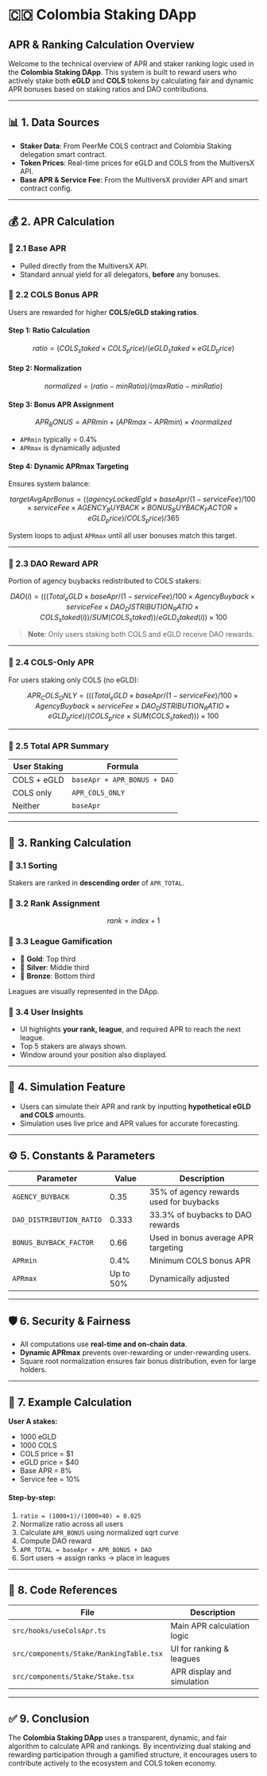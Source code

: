 # 🇨🇴 Colombia Staking DApp  
## APR & Ranking Calculation Overview

Welcome to the technical overview of APR and staker ranking logic used in the **Colombia Staking DApp**. This system is built to reward users who actively stake both **eGLD** and **COLS** tokens by calculating fair and dynamic APR bonuses based on staking ratios and DAO contributions.

---

## 📊 1. Data Sources

- **Staker Data**: From PeerMe COLS contract and Colombia Staking delegation smart contract.
- **Token Prices**: Real-time prices for eGLD and COLS from the MultiversX API.
- **Base APR & Service Fee**: From the MultiversX provider API and smart contract config.

---

## 💰 2. APR Calculation

### 🔹 2.1 Base APR
- Pulled directly from the MultiversX API.
- Standard annual yield for all delegators, **before** any bonuses.

### 🔹 2.2 COLS Bonus APR

Users are rewarded for higher **COLS/eGLD staking ratios**.

#### Step 1: Ratio Calculation
```math
ratio = (COLS_staked × COLS_price) / (eGLD_staked × eGLD_price)
```

#### Step 2: Normalization
```math
normalized = (ratio - minRatio) / (maxRatio - minRatio)
```

#### Step 3: Bonus APR Assignment
```math
APR_BONUS = APRmin + (APRmax - APRmin) × √normalized
```
- `APRmin` typically = 0.4%
- `APRmax` is dynamically adjusted

#### Step 4: Dynamic APRmax Targeting
Ensures system balance:
```math
targetAvgAprBonus = 
((agencyLockedEgld × baseApr / (1 - serviceFee) / 100 × serviceFee × AGENCY_BUYBACK × BONUS_BUYBACK_FACTOR × eGLD_price) / COLS_price) / 365
```

System loops to adjust `APRmax` until all user bonuses match this target.

---

### 🔹 2.3 DAO Reward APR

Portion of agency buybacks redistributed to COLS stakers:
```math
DAO(i) = (((Total_eGLD × baseApr / (1 - serviceFee) / 100 × 
AgencyBuyback × serviceFee × DAO_DISTRIBUTION_RATIO × COLS_staked(i)) 
/ SUM(COLS_staked)) / eGLD_staked(i)) × 100
```

> **Note**: Only users staking both COLS and eGLD receive DAO rewards.

---

### 🔹 2.4 COLS-Only APR

For users staking only COLS (no eGLD):
```math
APR_COLS_ONLY = 
(((Total_eGLD × baseApr / (1 - serviceFee) / 100 × AgencyBuyback × serviceFee × DAO_DISTRIBUTION_RATIO × eGLD_price) 
/ (COLS_price × SUM(COLS_staked))) × 100
```

---

### 🔹 2.5 Total APR Summary

| User Staking | Formula |
|--------------|---------|
| COLS + eGLD  | `baseApr + APR_BONUS + DAO` |
| COLS only    | `APR_COLS_ONLY` |
| Neither      | `baseApr` |

---

## 🏅 3. Ranking Calculation

### 🔸 3.1 Sorting
Stakers are ranked in **descending order** of `APR_TOTAL`.

### 🔸 3.2 Rank Assignment
```math
rank = index + 1
```

### 🔸 3.3 League Gamification

- 🥇 **Gold**: Top third
- 🥈 **Silver**: Middle third
- 🥉 **Bronze**: Bottom third

Leagues are visually represented in the DApp.

### 🔸 3.4 User Insights
- UI highlights **your rank, league**, and required APR to reach the next league.
- Top 5 stakers are always shown.
- Window around your position also displayed.

---

## 🧪 4. Simulation Feature

- Users can simulate their APR and rank by inputting **hypothetical eGLD and COLS** amounts.
- Simulation uses live price and APR values for accurate forecasting.

---

## ⚙️ 5. Constants & Parameters

| Parameter | Value | Description |
|----------|-------|-------------|
| `AGENCY_BUYBACK` | 0.35 | 35% of agency rewards used for buybacks |
| `DAO_DISTRIBUTION_RATIO` | 0.333 | 33.3% of buybacks to DAO rewards |
| `BONUS_BUYBACK_FACTOR` | 0.66 | Used in bonus average APR targeting |
| `APRmin` | 0.4% | Minimum COLS bonus APR |
| `APRmax` | Up to 50% | Dynamically adjusted |

---

## 🛡️ 6. Security & Fairness

- All computations use **real-time and on-chain data**.
- **Dynamic APRmax** prevents over-rewarding or under-rewarding users.
- Square root normalization ensures fair bonus distribution, even for large holders.

---

## 📘 7. Example Calculation

**User A stakes:**
- 1000 eGLD  
- 1000 COLS  
- COLS price = $1  
- eGLD price = $40  
- Base APR = 8%  
- Service fee = 10%

#### Step-by-step:
1. `ratio = (1000×1)/(1000×40) = 0.025`
2. Normalize ratio across all users
3. Calculate `APR_BONUS` using normalized sqrt curve
4. Compute DAO reward
5. `APR_TOTAL = baseApr + APR_BONUS + DAO`
6. Sort users → assign ranks → place in leagues

---

## 🧬 8. Code References

| File | Description |
|------|-------------|
| `src/hooks/useColsApr.ts` | Main APR calculation logic |
| `src/components/Stake/RankingTable.tsx` | UI for ranking & leagues |
| `src/components/Stake/Stake.tsx` | APR display and simulation |

---

## ✅ 9. Conclusion

The **Colombia Staking DApp** uses a transparent, dynamic, and fair algorithm to calculate APR and rankings. By incentivizing dual staking and rewarding participation through a gamified structure, it encourages users to contribute actively to the ecosystem and COLS token economy.
